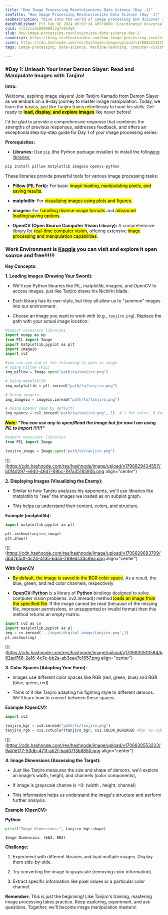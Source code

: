 ```yaml
---
title: "How Image Processing Revolutionizes Data Science (Day -1)"
seoTitle: "How Image Processing Revolutionizes Data Science (Day -1)"
seoDescription: "Dive into the world of image processing and discover its transformative impact on data science! Learn how to extract hidden patterns, enhance data quality."
datePublished: Fri Feb 02 2024 00:07:34 GMT+0000 (Coordinated Universal Time)
cuid: cls3vz2dw000009l3g7s0a4q9
slug: how-image-processing-revolutionizes-data-science-day-1
canonical: https://blog.techlearnindia.com/how-image-processing-revolutionizes-data-science-day-1
cover: https://cdn.hashnode.com/res/hashnode/image/upload/v1706832115180/3e039bb6-3295-4e9a-a857-8869d52e071e.png
tags: image-processing, data-science, machine-learning, computer-vision

---
```


### **#Day 1**: Unleash Your Inner Demon Slayer: Read and Manipulate Images with Tanjiro!

**Intro:**

Welcome, aspiring image slayers! Join Tanjiro Kamado from Demon Slayer as we embark on a 9-day journey to master image manipulation. Today, we learn the basics, just like Tanjiro trains relentlessly to hone his skills. Get ready to **l<mark>oad, display, and explore images</mark>** like never before!

  
I'd be glad to provide a comprehensive response that combines the strengths of previous responses, addresses feedback, and offers an exceptional step-by-step guide for Day 1 of your image processing series:

**Prerequisites:**

* **Libraries:** Use `pip` (the Python package installer) to install the follo[wing libraries:](https://www.python.org/)
    

```python
pip install pillow matplotlib imageio opencv-python
```

These libraries provide powerful tools for various image processing tasks:

* **Pillow (PIL Fork):** For basic [](https://www.python.org/)<mark>image loading, manipulating pixels, and saving results</mark>.
    
* **matplotlib:** For <mark>visualizing imag</mark>[<mark>e</mark>](https://bard.google.com/faq#coding)<mark>s using plots and figures.</mark>
    
* **imageio:** For <mark>handling diverse image formats</mark> and <mark>advanced loading/saving options</mark>.
    
* **OpenCV (Open Source Computer Vision Library):** A comprehensive library for <mark>real-time computer vision</mark>, offering extensive <mark> image processin</mark>[<mark>g</mark>](https://www.python.org/) <mark> and manipulation capabilities</mark>.
    

### **Work Environment is** [**Kaggle**](https://www.kaggle.com/) **you can visit and explore it open source and free!!!!!!**

**Key Concepts:**

**1\. Loading Images (Drawing Your Sword):**

* We'll use Python libraries like PIL, matplotlib, imageio, and OpenCV to access images, just like Tanjiro draws his Nichirin blade.
    
* Each library has its own style, but they all allow us to "summon" images into our environment.
    
* Choose an image you want to work with (e.g., `tanjiro.png`). Replace the path with your actual image location:
    

```python
#import necessary libraries
import numpy as np
from PIL import Image
import matplotlib.pyplot as plt
import imageio
import cv2

#you can use and of the following to open an image
# Using Pillow (PIL)
img_pillow = Image.open("path/to/tanjiro.png")

# Using matplotlib
img_matplotlib = plt.imread("path/to/tanjiro.png")

# Using imageio
img_imageio = imageio.imread("path/to/tanjiro.png")

# Using OpenCV (BGR by default)
img_opencv = cv2.imread("path/to/tanjiro.png", 1)  # 1 for color, 0 for grayscale
```

***<mark>Note:</mark> "You can use any to open/Read the image but for now I am using PIL to import !!!!!!"***

```python
#import necessary libraries
from PIL import Image

tanjiro_image = Image.open("path/to/tanjiro.png")
```

![](https://cdn.hashnode.com/res/hashnode/image/upload/v1706829434557/b0f4d297-e9d0-46d7-89bc-197a3518590b.png align="center")

**2\. Displaying Images (Visualizing the Enemy):**

* Similar to how Tanjiro analyzes his opponents, we'll use libraries like matplotlib to "see" the images we loaded as on subplot graph.
    
* This helps us understand their content, colors, and structure.
    

**Example (matplotlib):**

```python
import matplotlib.pyplot as plt

plt.imshow(tanjiro_image)
plt.show()
```

![](https://cdn.hashnode.com/res/hashnode/image/upload/v1706829693709/db47b5df-dc24-4135-bda5-269edc33c8ea.png align="center")

**With OpenCV**

* <mark>By default, the image is saved in the BGR color space</mark>. As a result, the blue, green, and red color channels, respectively
    
* **OpenCV-Python** is a library of **Python** bindings designed to solve computer vision problems. cv2.imread() method <mark>loads an image from the specified file</mark>. If the image cannot be read (because of the missing file, improper permissions, or unsupported or invalid format) then this method returns an empty matrix.
    

```python
import cv2 as cv
import matplotlib.pyplot as pl
img = cv.imread('../input/digital-image/tanjiro.png',1)
pl.imshow(img)
```

![](https://cdn.hashnode.com/res/hashnode/image/upload/v1706830510564/b82ad768-2a16-4c7e-bb2a-ab3eae7c1657.png align="center")

**3\. Color Spaces (Adapting Your Form):**

* Images use different color spaces like RGB (red, green, blue) and BGR (blue, green, red).
    
* Think of it like Tanjiro adapting his fighting style to different demons. We'll learn how to convert between these spaces.
    

**Example (OpenCV):**

```python
import cv2

tanjiro_bgr = cv2.imread("path/to/tanjiro.png")
tanjiro_rgb = cv2.cvtColor(tanjiro_bgr, cv2.COLOR_BGR2RGB) #bgr to rgb
```

![](https://cdn.hashnode.com/res/hashnode/image/upload/v1706830553223/9ab1e177-53db-471f-ab2f-bad07f3b6850.png align="center")

**4\. Image Dimensions (Assessing the Target):**

* Just like Tanjiro measures the size and shape of demons, we'll explore an image's width, height, and channels (color components),
    
* If image is grayscale channe is =0: (width , height, channel)
    
* This information helps us understand the image's structure and perform further analysis.
    

**Example (OpenCV):**

**Python**

```python
print("Image dimensions:", tanjiro_bgr.shape)
```

```plaintext
Image Dimension: (662, 892)
```

**Challenge:**

1. Experiment with different libraries and load multiple images. Display them side-by-side.
    
2. Try converting the image to grayscale (removing color information).
    
3. Extract specific information like pixel values or a particular color channel.
    

**Remember:** This is just the beginning! Like Tanjiro's training, mastering image processing takes practice. Keep exploring, experiment, and ask questions. Together, we'll become image manipulation masters!